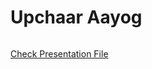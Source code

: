# Upchaar Aayog

<img src="https://github.com/ajaynegi45/upchaar-aayog/blob/main/Upchaar%20Aayog.pdf" alt="">

<a href="https://github.com/ajaynegi45/upchaar-aayog/blob/main/Upchaar%20Aayog.pdf">Check Presentation File</a>
